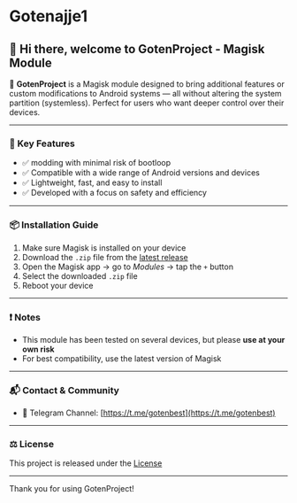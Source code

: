 # Gotenajje1
## 👋 Hi there, welcome to GotenProject - Magisk Module

🚀 **GotenProject** is a Magisk module designed to bring additional features or custom modifications to Android systems — all without altering the system partition (systemless). Perfect for users who want deeper control over their devices.

---

### 📌 Key Features

- ✅ modding with minimal risk of bootloop  
- ✅ Compatible with a wide range of Android versions and devices  
- ✅ Lightweight, fast, and easy to install  
- ✅ Developed with a focus on safety and efficiency  

---

### 📦 Installation Guide

1. Make sure Magisk is installed on your device  
2. Download the `.zip` file from the [latest release](https://github.com/GotenAjje/Gotenajje1/releases)  
3. Open the Magisk app → go to *Modules* → tap the `+` button  
4. Select the downloaded `.zip` file  
5. Reboot your device  

---

### ❗ Notes

- This module has been tested on several devices, but please **use at your own risk**  
- For best compatibility, use the latest version of Magisk  

---

### 📬 Contact & Community

- 💬 Telegram Channel: [https://t.me/gotenbest](https://t.me/gotenbest)

---

### ⚖️ License

This project is released under the [License](https://github.com/GotenAjje/Gotenajje1/blob/main/LICENSE)

---

Thank you for using GotenProject!

